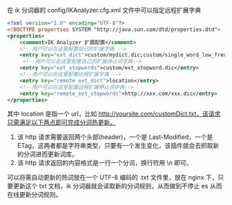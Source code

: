 在 ik 分词器的 config/IKAnalyzer.cfg.xml 文件中可以指定远程扩展字典

```xml
<?xml version="1.0" encoding="UTF-8"?>
<!DOCTYPE properties SYSTEM "http://java.sun.com/dtd/properties.dtd">
<properties>
	<comment>IK Analyzer 扩展配置</comment>
	<!--用户可以在这里配置自己的扩展字典 -->
	<entry key="ext_dict">custom/mydict.dic;custom/single_word_low_freq.dic</entry>
	 <!--用户可以在这里配置自己的扩展停止词字典-->
	<entry key="ext_stopwords">custom/ext_stopword.dic</entry>
 	<!--用户可以在这里配置远程扩展字典 -->
	<entry key="remote_ext_dict">location</entry>
 	<!--用户可以在这里配置远程扩展停止词字典-->
	<entry key="remote_ext_stopwords">http://xxx.com/xxx.dic</entry>
</properties>
```
其中 location 是指一个 url，比如 http://yoursite.com/customDict.txt，该请求只需满足以下两点即可完成分词热更新。
1. 该 http 请求需要返回两个头部(header)，一个是 Last-Modified，一个是 ETag，这两者都是字符串类型，只要有一个发生变化，该插件就会去抓取新的分词进而更新词库。
2. 该 http 请求返回的内容格式是一行一个分词，换行符用 \n 即可。

可以将需自动更新的热词放在一个 UTF-8 编码的 .txt 文件里，放在 nginx 下，只要更新这个 txt 文档，ik 分词器就会读取新的分词规则，从而做到不停止 es 从而在线更新分词规则。